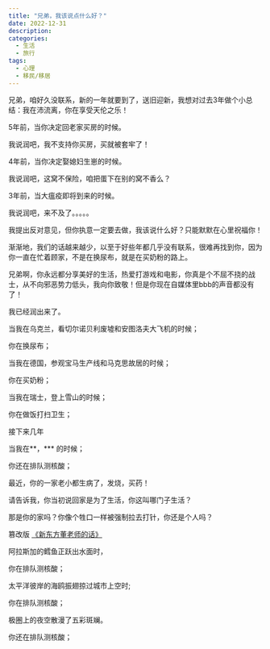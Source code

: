 ```yaml
---
title: "兄弟，我该说点什么好？"
date: 2022-12-31
description: 
categories:
  - 生活
  - 旅行
tags:
  - 心理
  - 移民/移居
---
```



兄弟，咱好久没联系，新的一年就要到了，送旧迎新，我想对过去3年做个小总结：我在沛流离，你在享受天伦之乐！

5年前，当你决定回老家买房的时候。

我说润吧，我不支持你买房，买就被套牢了！

4年前，当你决定娶媳妇生崽的时候。

我说润吧，这窝不保险，咱把蛋下在别的窝不香么？

3年前，当大瘟疫即将到来的时候。

我说润吧，来不及了。。。。。

我提出反对意见，但你执意一定要去做，我该说什么好？只能默默在心里祝福你！

渐渐地，我们的话越来越少，以至于好些年都几乎没有联系，很难再找到你，因为你一直在忙着顾家，不是在换尿布，就是在买奶粉的路上。

兄弟啊，你永远都分享美好的生活，热爱打游戏和电影，你真是个不屈不挠的战士，从不向邪恶势力低头，我向你致敬！但是你现在自媒体里bbb的声音都没有了！

我已经润出来了。

当我在乌克兰，看切尔诺贝利废墟和安图洛夫大飞机的时候；

你在换尿布；

当我在德国，参观宝马生产线和马克思故居的时候；

你在买奶粉；

当我在瑞士，登上雪山的时候；

你在做饭打扫卫生；

接下来几年

当我在**，*** 的时候；

你还在排队测核酸；

最近，你的一家老小都生病了，发烧，买药！

请告诉我，你当初说回家是为了生活，你这叫哪门子生活？

那是你的家吗？你像个牲口一样被强制拉去打针，你还是个人吗？


篡改版 [《新东方董老师的话》](https://www.zhihu.com/question/263746826)

阿拉斯加的鳕鱼正跃出水面时，

你在排队测核酸；

太平洋彼岸的海鸥振翅掠过城市上空时;

你在排队测核酸；

极圈上的夜空散漫了五彩斑斓。

你还在排队测核酸；

